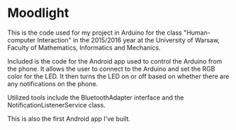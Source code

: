 # Moodlight
This is the code used for my project in Arduino for the class "Human-computer Interaction" in the 2015/2016 year at the University of Warsaw, Faculty of Mathematics, Informatics and Mechanics.

Included is the code for the Android app used to control the Arduino from the phone. It allows the user to connect to the Arduino and set the RGB color for the LED. It then turns the LED on or off based on whether there are any notifications on the phone. 

Utilized tools include the BluetoothAdapter interface and the NotificationListenerService class. 

This is also the first Android app I've built. 
